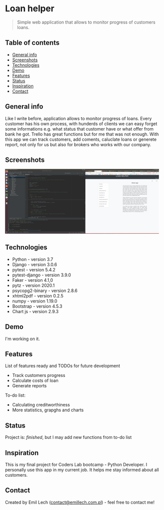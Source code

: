 # Loan helper
> Simple web application that allows to monitor progress of customers loans.

## Table of contents
* [General info](#general-info)
* [Screenshots](#screenshots)
* [Technologies](#technologies)
* [Demo](#demo)
* [Features](#features)
* [Status](#status)
* [Inspiration](#inspiration)
* [Contact](#contact)

## General info
Like I write before, application allows to monitor progress of loans. Every customer has his own process, with hunderds of clients we can easy forget some informations e.g. what status that customer have or what offer from bank he got. Trello has great functions but for me that was not enough. With this app we can track customers, add coments, caluclate loans or generete report, not only for us but also for brokers who works with our company.

## Screenshots
![Example screenshot](loan_helper/img/1.png)

## Technologies
* Python - version 3.7
* Django - version 3.0.6
* pytest - version 5.4.2
* pytest-django - version 3.9.0
* Faker - version 4.1,0
* pytz - version 2020.1
* psycopg2-binary - version 2.8.6
* xhtml2pdf - version 0.2.5
* numpy - version 1.19.0
* Bootstrap - version 4.5.3
* Chart js - version 2.9.3


## Demo
I'm working on it.

## Features
List of features ready and TODOs for future development
* Track customers progress
* Calculate costs of loan
* Generate reports

To-do list:
* Calculating creditworthiness
* More statistics, grapghs and charts

## Status
Project is: _finished_, but I may add new functions from to-do list

## Inspiration
This is my final project for Coders Lab bootcamp - Python Developer. I personally use this app in my current job. It helps me stay informed about all customers.

## Contact
Created by Emil Lech (contact@emillech.com.pl) - feel free to contact me!
